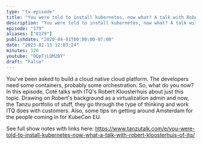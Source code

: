 ```yaml
---
type: "tv-episode"
title: "You were told to install kubernetes, now what? A talk with Robert Kloosterhuis of ITQ - Tanzu Talk"
description: "You were told to install kubernetes, now what? A talk with Robert Kloosterhuis of ITQ - Tanzu Talk"
episode: "179"
aliases: ["0179"]
publishdate: "2020-04-01T00:00:00-07:00"
date: "2023-02-13 12:03:24"
minutes: 120
youtube: "OQpTjLQM2BY"
draft: "False"
---
```


You've been asked to build a cloud native cloud platform. The developers need some containers, probably some orchestration. So, what do you now? In this episode, Coté talks with ITQ's Robert Kloosterhuis about just this topic. Drawing on Robert's background as a virtualization admin and now, the Tanzu portfolio of stuff, they go through the type of thinking and work ITQ does with customers. Also, some tips on getting around Amsterdam for the people coming in for KubeCon EU.

See full show notes with links here: https://www.tanzutalk.com/e/you-were-told-to-install-kubernetes-now-what-a-talk-with-robert-kloosterhuis-of-itq/